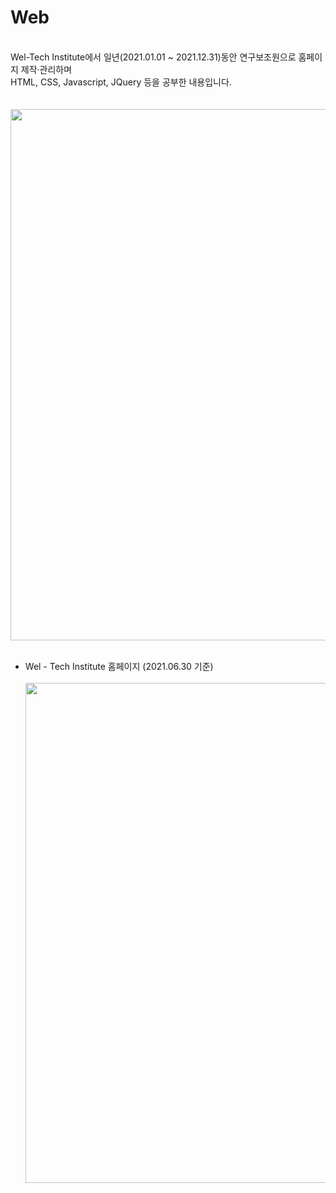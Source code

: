 # Web
<br>
Wel-Tech Institute에서 일년(2021.01.01 ~ 2021.12.31)동안 연구보조원으로 홈페이지 제작·관리하며 <br>
HTML, CSS, Javascript, JQuery 등을 공부한 내용입니다. <br><br><br>
     <img src = "https://user-images.githubusercontent.com/77683645/147478681-a06c688b-e362-49b4-80f4-731df495b7c8.png" width = 850> <br><br>
<p>
 <ul><li>Wel - Tech Institute 홈페이지 (2021.06.30 기준)<br><br>
    <img src = "https://user-images.githubusercontent.com/77683645/135710560-51e7bedd-8980-4c09-a9f4-e177619cffe1.gif" width = 800>
</ul>
</p>

